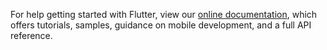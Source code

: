 For help getting started with Flutter, view our
[online documentation](https://flutter.dev/docs), which offers tutorials,
samples, guidance on mobile development, and a full API reference.
